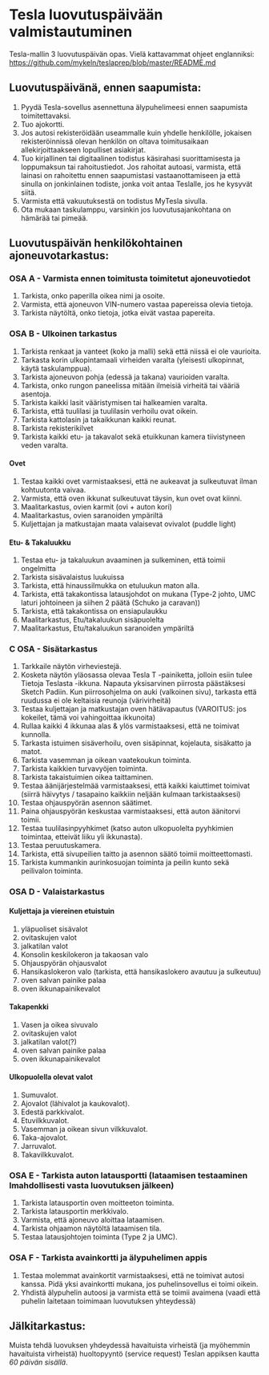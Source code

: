 # Tesla luovutuspäivään valmistautuminen
Tesla-mallin 3 luovutuspäivän opas.
Vielä kattavammat ohjeet englanniksi: https://github.com/mykeln/teslaprep/blob/master/README.md

## Luovutuspäivänä, ennen saapumista:
1. Pyydä Tesla-sovellus asennettuna älypuhelimeesi ennen saapumista toimitettavaksi.
2. Tuo ajokortti.
3. Jos autosi rekisteröidään useammalle kuin yhdelle henkilölle, jokaisen rekisteröinnissä olevan henkilön on oltava toimitusaikaan allekirjoittaakseen lopulliset asiakirjat.
4. Tuo kirjallinen tai digitaalinen todistus käsirahasi suorittamisesta ja loppumaksun tai rahoitustiedot. Jos rahoitat autoasi, varmista, että lainasi on rahoitettu ennen saapumistasi vastaanottamiseen ja että sinulla on jonkinlainen todiste, jonka voit antaa Teslalle, jos he kysyvät siitä.
5. Varmista että vakuutuksestä on todistus MyTesla sivulla.
6. Ota mukaan taskulamppu, varsinkin jos luovutusajankohtana on hämärää tai pimeää.

## Luovutuspäivän henkilökohtainen ajoneuvotarkastus:

### OSA A - Varmista ennen toimitusta toimitetut ajoneuvotiedot
1. Tarkista, onko paperilla oikea nimi ja osoite.
2. Varmista, että ajoneuvon VIN-numero vastaa papereissa olevia tietoja.
3. Tarkista näytöltä, onko tietoja, jotka eivät vastaa papereita.

### OSA B - Ulkoinen tarkastus
1. Tarkista renkaat ja vanteet (koko ja malli) sekä että niissä ei ole vaurioita.
2. Tarkasta korin ulkopintamaali virheiden varalta (yleisesti ulkopinnat, käytä taskulamppua).
3. Tarkista ajoneuvon pohja (edessä ja takana) vaurioiden varalta.
4. Tarkista, onko rungon paneelissa mitään ilmeisiä virheitä tai vääriä asentoja.
6. Tarkista kaikki lasit vääristymisen tai halkeamien varalta.
7. Tarkista, että tuulilasi ja tuulilasin verhoilu ovat oikein.
8. Tarkista kattolasin ja takaikkunan kaikki reunat.
9. Tarkista rekisterikilvet
10. Tarkista kaikki etu- ja takavalot sekä etuikkunan kamera tiivistyneen veden varalta.

#### Ovet
1. Testaa kaikki ovet varmistaaksesi, että ne aukeavat ja sulkeutuvat ilman kohtuutonta vaivaa. 
2. Varmista, että oven ikkunat sulkeutuvat täysin, kun ovet ovat kiinni.
3. Maalitarkastus, ovien karmit (ovi + auton kori)
4. Maalitarkastus, ovien saranoiden ympäriltä
5. Kuljettajan ja matkustajan maata valaisevat ovivalot (puddle light)


#### Etu- & Takaluukku
1. Testaa etu- ja takaluukun avaaminen ja sulkeminen, että toimii ongelmitta
2. Tarkista sisävalaistus luukuissa
3. Tarkista, että hinaussilmukka on etuluukun maton alla.
4. Tarkista, että takakontissa latausjohdot on mukana (Type-2 johto, UMC laturi johtoineen ja siihen 2 päätä (Schuko ja caravan))
5. Tarkista, että takakontissa on ensiapulaukku
6. Maalitarkastus, Etu/takaluukun sisäpuolelta
7. Maalitarkastus, Etu/takaluukun saranoiden ympäriltä

### C OSA - Sisätarkastus
1. Tarkkaile näytön virheviestejä.
2. Kosketa näytön yläosassa olevaa Tesla T -painiketta, jolloin esiin tulee Tietoja Teslasta -ikkuna. Napauta yksisarvinen piirrosta päästäksesi Sketch Padiin. Kun piirrosohjelma on auki (valkoinen sivu), tarkasta että ruudussa ei ole keltaisia reunoja (värivirheitä)
3. Testaa kuljettajan ja matkustajan oven hätävapautus (VAROITUS: jos kokeilet, tämä voi vahingoittaa ikkunoita)
4. Rullaa kaikki 4 ikkunaa alas & ylös varmistaaksesi, että ne toimivat kunnolla.
5. Tarkasta istuimen sisäverhoilu, oven sisäpinnat, kojelauta, sisäkatto ja matot.
6. Tarkista vasemman ja oikean vaatekoukun toiminta.
7. Tarkista kaikkien turvavyöjen toiminta.
8. Tarkista takaistuimien oikea taittaminen.
9. Testaa äänijärjestelmää varmistaaksesi, että kaikki kaiuttimet toimivat (siirrä häivytys / tasapaino kaikkiin neljään kulmaan tarkistaaksesi)
10. Testaa ohjauspyörän asennon säätimet.
11. Paina ohjauspyörän keskustaa varmistaaksesi, että auton äänitorvi toimii.
12. Testaa tuulilasinpyyhkimet (katso auton ulkopuolelta pyyhkimien toimintaa, etteivät liiku yli ikkunasta).
13. Testaa peruutuskamera.
14. Tarkista, että sivupeilien taitto ja asennon säätö toimii moitteettomasti.
15. Tarkista kummankin aurinkosuojan toiminta ja peilin kunto sekä peilivalon toiminta.

### OSA D - Valaistarkastus

#### Kuljettaja ja viereinen etuistuin
1. yläpuoliset sisävalot
2. ovitaskujen valot
3. jalkatilan valot
4. Konsolin keskilokeron ja takaosan valo
5. Ohjauspyörän ohjausvalot
6. Hansikaslokeron valo (tarkista, että hansikaslokero avautuu ja sulkeutuu)
7. oven salvan painike palaa
8. oven ikkunapainikevalot

#### Takapenkki
1. Vasen ja oikea sivuvalo
2. ovitaskujen valot
3. jalkatilan valot(?)
4. oven salvan painike palaa
5. oven ikkunapainikevalot

#### Ulkopuolella olevat valot
1. Sumuvalot.
2. Ajovalot (lähivalot ja kaukovalot).
3. Edestä parkkivalot.
4. Etuvilkkuvalot.
5. Vasemman ja oikean sivun vilkkuvalot.
6. Taka-ajovalot.
7. Jarruvalot.
8. Takavilkkuvalot.

### OSA E - Tarkista auton latausportti (lataamisen testaaminen lmahdollisesti vasta luovutuksen jälkeen)
1. Tarkista latausportin oven moitteeton toiminta.
2. Tarkista latausportin merkkivalo.
3. Varmista, että ajoneuvo aloittaa lataamisen.
4. Tarkista ohjaamon näytöltä lataamisen tila.
5. Testaa latausjohtojen toiminta (Type 2 ja UMC).

### OSA F - Tarkista avainkortti ja älypuhelimen appis
1. Testaa molemmat avainkortit varmistaaksesi, että ne toimivat autosi kanssa. Pidä yksi avainkortti mukana, jos puhelinsovellus ei toimi oikein.
2. Yhdistä älypuhelin autoosi ja varmista että se toimii avaimena (vaadi että puhelin laitetaan toimimaan luovutuksen yhteydessä)

## Jälkitarkastus:
Muista tehdä luovuksen yhdeydessä havaituista virheistä (ja myöhemmin havaituista virheistä) huoltopyyntö (service request) Teslan appiksen kautta *60 päivän sisällä*.
